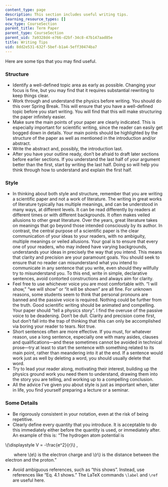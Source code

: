 ```yaml
---
content_type: page
description: This section includes useful writing tips.
learning_resource_types: []
ocw_type: CourseSection
parent_title: Term Paper
parent_type: CourseSection
parent_uid: 7a9328d4-e766-d2bf-34c8-47b147aad85e
title: Writing Tips
uid: 8dd2e531-632f-5bef-b1a4-5eff30474ba7
---
```


Here are some tips that you may find useful.

### Structure

*   Identify a well-defined topic area as early as possible. Changing your focus is fine, but you may find that it requires substantial rewriting to keep things clear.
*   Work through and understand the physics before writing. You should do this over Spring Break. This will ensure that you have a well-defined topic before you start writing. You will find that this will make structuring the paper infinitely easier.
*   Make sure the main points of your paper are clearly indicated. This is especially important for scientific writing, since the reader can easily get bogged down in details. Your main points should be highlighted by the structure of the paper as well as mentioned in the introduction and/or abstract.
*   Write the abstract and, possibly, the introduction last.
*   After you have your outline ready, don’t be afraid to draft later sections before earlier sections. If you understand the last half of your argument better than the first, start by writing the last half. Doing so will help you think through how to understand and explain the first half.

### Style

*   In thinking about both style and structure, remember that you are writing a scientific paper and not a work of literature. The writing in great works of literature typically has multiple meanings, and can be understood in many ways, at different levels. It can be read differently by readers at different times or with different backgrounds. It often makes veiled allusions to other great literature. Over the years, great literature takes on meanings that go beyond those intended consciously by its author. In contrast, the central purpose of a scientific paper is the clear communication of your ideas to your readers, with no ambiguity, multiple meanings or veiled allusions. Your goal is to ensure that every one of your readers, who may indeed have varying backgrounds, understands your ideas in precisely the way that you intend. This means that clarity and precision are your paramount goals. You should seek to ensure that no reader can misunderstand what you intend to communicate in any sentence that you write, even should they willfully try to misunderstand you. To this end, write in simple, declarative sentences, avoid contorted constructions and always aim for clarity.
*   Feel free to use whichever voice you are most comfortable with. “I will show,” “we will show” or “it will be shown” are all fine. For unknown reasons, some students seem to think that personal pronouns are banned and the passive voice is required. Nothing could be further from the truth. Good scientific writing should be animated and compelling. Your paper should “tell a physics story”. I find the overuse of the passive voice to be deadening. Don’t be dull. Clarity and precision come first, but don’t fall into the trap of thinking that this can only be accomplished via boring your reader to tears. Not true.
*   Short sentences often are more effective. If you must, for whatever reason, use a long sentence, especially one with many asides, clauses and qualifications—and these sometimes cannot be avoided in technical prose—try at least to start the sentence with something related to its main point, rather than meandering into it at the end. If a sentence would work just as well by deleting a word, you should usually delete that word.
*   Try to lead your reader along, motivating their interest, building up the physics ground work you need them to understand, drawing them into the story you are telling, and working up to a compelling conclusion.
*   All the advice I’ve given you about style is just as important when, later in life, you find yourself preparing a lecture or a seminar.

### Some Details

*   Be rigorously consistent in your notation, even at the risk of being repetitive.
*   Clearly define every quantity that you introduce. It is acceptable to do this immediately either before the quantity is used, or immediately after. An example of this is: “The hydrogen atom potential is

\\(\\displaystyle V = -\\frac{e^2}{r}\\) ,

       where \\(e\\) is the electron charge and \\(r\\) is the distance between the electron and the proton.”

*   Avoid ambiguous references, such as “this shows”. Instead, use references like “Eq. 4.1 shows.” The LaTeX commands `\label` and `\ref` are useful here.